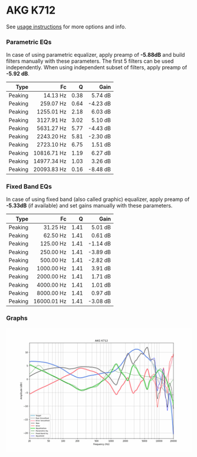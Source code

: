# AKG K712
See [usage instructions](https://github.com/jaakkopasanen/AutoEq#usage) for more options and info.

### Parametric EQs
In case of using parametric equalizer, apply preamp of **-5.88dB** and build filters manually
with these parameters. The first 5 filters can be used independently.
When using independent subset of filters, apply preamp of **-5.92 dB**.

| Type    | Fc          |    Q | Gain     |
|--------:|------------:|-----:|---------:|
| Peaking | 14.13 Hz    | 0.38 | 5.74 dB  |
| Peaking | 259.07 Hz   | 0.64 | -4.23 dB |
| Peaking | 1255.01 Hz  | 2.18 | 6.03 dB  |
| Peaking | 3127.91 Hz  | 3.02 | 5.10 dB  |
| Peaking | 5631.27 Hz  | 5.77 | -4.43 dB |
| Peaking | 2243.20 Hz  | 5.81 | -2.30 dB |
| Peaking | 2723.10 Hz  | 6.75 | 1.51 dB  |
| Peaking | 10816.71 Hz | 1.19 | 6.27 dB  |
| Peaking | 14977.34 Hz | 1.03 | 3.26 dB  |
| Peaking | 20093.83 Hz | 0.16 | -8.48 dB |

### Fixed Band EQs
In case of using fixed band (also called graphic) equalizer, apply preamp of **-5.33dB**
(if available) and set gains manually with these parameters.

| Type    | Fc          |    Q | Gain     |
|--------:|------------:|-----:|---------:|
| Peaking | 31.25 Hz    | 1.41 | 5.01 dB  |
| Peaking | 62.50 Hz    | 1.41 | 0.61 dB  |
| Peaking | 125.00 Hz   | 1.41 | -1.14 dB |
| Peaking | 250.00 Hz   | 1.41 | -3.89 dB |
| Peaking | 500.00 Hz   | 1.41 | -2.82 dB |
| Peaking | 1000.00 Hz  | 1.41 | 3.91 dB  |
| Peaking | 2000.00 Hz  | 1.41 | 1.71 dB  |
| Peaking | 4000.00 Hz  | 1.41 | 1.01 dB  |
| Peaking | 8000.00 Hz  | 1.41 | 0.97 dB  |
| Peaking | 16000.01 Hz | 1.41 | -3.08 dB |

### Graphs
![](./AKG%20K712.png)